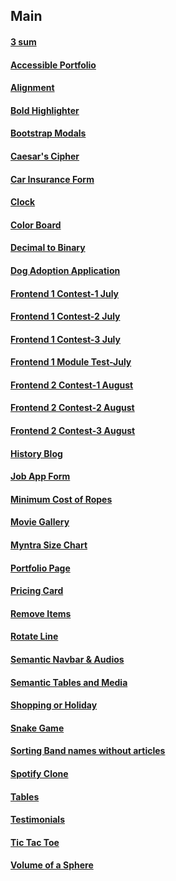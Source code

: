 ## Main

#### [3 sum](https://meetgovindbajaj.github.io/Acciojob/Main/3%20sum/)

#### [Accessible Portfolio](https://meetgovindbajaj.github.io/Acciojob/Main/Accessible%20Portfolio/)

#### [Alignment](https://meetgovindbajaj.github.io/Acciojob/Main/Alignment/)

#### [Bold Highlighter](https://meetgovindbajaj.github.io/Acciojob/Main/Bold%20Highlighter/)

#### [Bootstrap Modals](https://meetgovindbajaj.github.io/Acciojob/Main/Bootstrap%20Modals/)

#### [Caesar's Cipher](https://meetgovindbajaj.github.io/Acciojob/Main/Caesar's%20Cipher/)

#### [Car Insurance Form](https://meetgovindbajaj.github.io/Acciojob/Main/Car%20Insurance%20Form/)

#### [Clock](https://meetgovindbajaj.github.io/Acciojob/Main/Clock/)

#### [Color Board](https://meetgovindbajaj.github.io/Acciojob/Main/Color%20Board)

#### [Decimal to Binary](https://meetgovindbajaj.github.io/Acciojob/Main/Decimal%20to%20Binary/)

#### [Dog Adoption Application](https://meetgovindbajaj.github.io/Acciojob/Main/Dog%20Adoption%20Application/)

#### [Frontend 1 Contest-1 July](https://meetgovindbajaj.github.io/Acciojob/Main/Frontend%201%20Contest-1%20July/)

#### [Frontend 1 Contest-2 July](https://meetgovindbajaj.github.io/Acciojob/Main/Frontend%201%20Contest-2%20July/)

#### [Frontend 1 Contest-3 July](https://meetgovindbajaj.github.io/Acciojob/Main/Frontend%201%20Contest-3%20July/)

#### [Frontend 1 Module Test-July](https://meetgovindbajaj.github.io/Acciojob/Main/Frontend%201%20Module%20Test-July/)

#### [Frontend 2 Contest-1 August](https://meetgovindbajaj.github.io/Acciojob/Main/Frontend%202%20Contest-1%20August/)

#### [Frontend 2 Contest-2 August](https://meetgovindbajaj.github.io/Acciojob/Main/Frontend%202%20Contest-2%20August/)

#### [Frontend 2 Contest-3 August](https://meetgovindbajaj.github.io/Acciojob/Main/Frontend%202%20Contest-3%20August/)

#### [History Blog](https://meetgovindbajaj.github.io/Acciojob/Main/History%20Blog/)

#### [Job App Form](https://meetgovindbajaj.github.io/Acciojob/Main/Job%20App%20Form/)

#### [Minimum Cost of Ropes](https://meetgovindbajaj.github.io/Acciojob/Main/Minimum%20Cost%20of%20Ropes/)

#### [Movie Gallery](https://meetgovindbajaj.github.io/Acciojob/Main/Movie%20Gallery/)

#### [Myntra Size Chart](https://meetgovindbajaj.github.io/Acciojob/Main/Myntra%20Size%20Chart/)

#### [Portfolio Page](https://meetgovindbajaj.github.io/Acciojob/Main/Portfolio%20Page/)

#### [Pricing Card](https://meetgovindbajaj.github.io/Acciojob/Main/Pricing%20Card/)

#### [Remove Items](https://meetgovindbajaj.github.io/Acciojob/Main/Remove%20Items/)

#### [Rotate Line](https://meetgovindbajaj.github.io/Acciojob/Main/Rotate%20Line/)

#### [Semantic Navbar & Audios](https://meetgovindbajaj.github.io/Acciojob/Main/Semantic%20Navbar%20&%20Audios/)

#### [Semantic Tables and Media](https://meetgovindbajaj.github.io/Acciojob/Main/Semantic%20Tables%20and%20Media)

#### [Shopping or Holiday](https://meetgovindbajaj.github.io/Acciojob/Main/Shopping%20or%20Holiday/)

#### [Snake Game](https://meetgovindbajaj.github.io/Acciojob/Main/Snake%20Game/)

#### [Sorting Band names without articles](https://meetgovindbajaj.github.io/Acciojob/Main/Sorting%20Band%20names%20without%20articles/)

#### [Spotify Clone](https://meetgovindbajaj.github.io/Acciojob/Main/Spotify%20Clone/)

#### [Tables](https://meetgovindbajaj.github.io/Acciojob/Main/Tables/)

#### [Testimonials](https://meetgovindbajaj.github.io/Acciojob/Main/Testimonials/)

#### [Tic Tac Toe](https://meetgovindbajaj.github.io/Acciojob/Main/Tic%20Tac%20Toe/)

#### [Volume of a Sphere](https://meetgovindbajaj.github.io/Acciojob/Main/Volume%20of%20a%20Sphere/)

####
